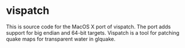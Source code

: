 vispatch
========

This is source code for the MacOS X port of vispatch. The port adds support for big endian and 64-bit targets. Vispatch is a tool for patching quake maps for transparent water in glquake.
